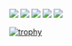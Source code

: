 ![](http://github-profile-summary-cards.vercel.app/api/cards/profile-details?username=kazuki47&theme=discord)
![](http://github-profile-summary-cards.vercel.app/api/cards/repos-per-language?username=kazuki47&theme=discord)
![](http://github-profile-summary-cards.vercel.app/api/cards/most-commit-language?username=kazuki47&theme=discord)
![](http://github-profile-summary-cards.vercel.app/api/cards/stats?username=kazuki47&theme=discord)
![](http://github-profile-summary-cards.vercel.app/api/cards/productive-time?username=kazuki47&theme=discord&utcOffset=9)


[![trophy](https://github-profile-trophy.vercel.app/?username=kazuki47&thema=dracula&margin-w=15&column=7&title=MultiLanguage,Followers,Commits,PullRequest,Repositories,Issues,Experience)](https://github.com/ryo-ma/github-profile-trophy)
